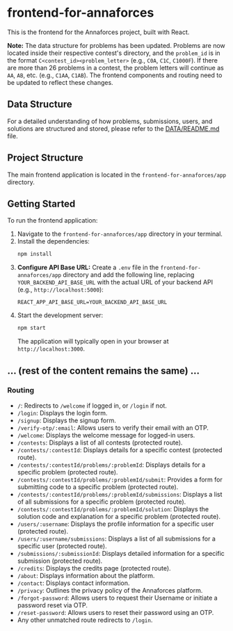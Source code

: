 # frontend-for-annaforces

This is the frontend for the Annaforces project, built with React.

**Note:** The data structure for problems has been updated. Problems are now located inside their respective contest's directory, and the `problem_id` is in the format `C<contest_id><problem_letter>` (e.g., `C0A`, `C1C`, `C1000F`). If there are more than 26 problems in a contest, the problem letters will continue as `AA`, `AB`, etc. (e.g., `C1AA`, `C1AB`). The frontend components and routing need to be updated to reflect these changes.

## Data Structure

For a detailed understanding of how problems, submissions, users, and solutions are structured and stored, please refer to the [DATA/README.md](../DATA/README.md) file.

## Project Structure

The main frontend application is located in the `frontend-for-annaforces/app` directory.

## Getting Started

To run the frontend application:

1.  Navigate to the `frontend-for-annaforces/app` directory in your terminal.
2.  Install the dependencies:
    ```bash
    npm install
    ```
3.  **Configure API Base URL:**
    Create a `.env` file in the `frontend-for-annaforces/app` directory and add the following line, replacing `YOUR_BACKEND_API_BASE_URL` with the actual URL of your backend API (e.g., `http://localhost:5000`):
    ```
    REACT_APP_API_BASE_URL=YOUR_BACKEND_API_BASE_URL
    ```
4.  Start the development server:
    ```bash
    npm start
    ```
    The application will typically open in your browser at `http://localhost:3000`.

## ... (rest of the content remains the same) ...

### Routing

*   `/`: Redirects to `/welcome` if logged in, or `/login` if not.
*   `/login`: Displays the login form.
*   `/signup`: Displays the signup form.
*   `/verify-otp/:email`: Allows users to verify their email with an OTP.
*   `/welcome`: Displays the welcome message for logged-in users.
*   `/contests`: Displays a list of all contests (protected route).
*   `/contests/:contestId`: Displays details for a specific contest (protected route).
*   `/contests/:contestId/problems/:problemId`: Displays details for a specific problem (protected route).
*   `/contests/:contestId/problems/:problemId/submit`: Provides a form for submitting code to a specific problem (protected route).
*   `/contests/:contestId/problems/:problemId/submissions`: Displays a list of all submissions for a specific problem (protected route).
*   `/contests/:contestId/problems/:problemId/solution`: Displays the solution code and explanation for a specific problem (protected route).
*   `/users/:username`: Displays the profile information for a specific user (protected route).
*   `/users/:username/submissions`: Displays a list of all submissions for a specific user (protected route).
*   `/submissions/:submissionId`: Displays detailed information for a specific submission (protected route).
*   `/credits`: Displays the credits page (protected route).
*   `/about`: Displays information about the platform.
*   `/contact`: Displays contact information.
*   `/privacy`: Outlines the privacy policy of the Annaforces platform.
*   `/forgot-password`: Allows users to request their Username or initiate a password reset via OTP.
*   `/reset-password`: Allows users to reset their password using an OTP.
*   Any other unmatched route redirects to `/login`.